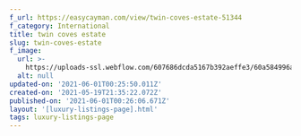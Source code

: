 ```yaml
---
f_url: https://easycayman.com/view/twin-coves-estate-51344
f_category: International
title: twin coves estate
slug: twin-coves-estate
f_image:
  url: >-
    https://uploads-ssl.webflow.com/607686dcda5167b392aeffe3/60a584996a5be617c1207132_03.jpeg
  alt: null
updated-on: '2021-06-01T00:25:50.011Z'
created-on: '2021-05-19T21:35:22.072Z'
published-on: '2021-06-01T00:26:06.671Z'
layout: '[luxury-listings-page].html'
tags: luxury-listings-page
---
```



